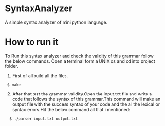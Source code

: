 # SyntaxAnalyzer
A simple syntax analyzer of mini python language.

<h1>How to run it</h1>

 <p>To Run this syntax analyzer and check the validity of this grammar follow the below commands.
  Open a terminal form a UNIX os and cd into project folder.</p>
 

  1. First of all build all the files.
  ```
   $ make
  ```
  
  2. After that test the grammar validity.Open the input.txt file and write a code that follows the syntax of this grammar.This command will make an output file with the success syntax of your code and the all the lexical or syntax errors.Hit the below command all that i mentioned:
 ```
   $ ./parser input.txt output.txt
 ```
